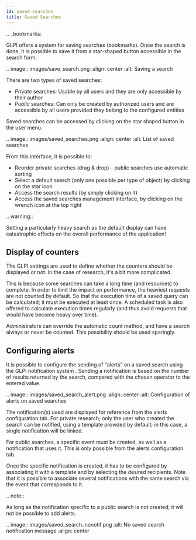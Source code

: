 ```yaml
---
id: saved-searches
title: Saved Searches
---
```


.. _bookmarks:


GLPI offers a system for saving searches (bookmarks). Once the search is done, it is possible to save it from a star-shaped button accessible in the search form.

.. image:: images/save_search.png
   :align: center
   :alt: Saving a search

There are two types of saved searches:

* *Private* searches: Usable by all users and they are only accessible by their author
* *Public* searches: Can only be created by authorized users and are accessible by all users provided they belong to the configured entities

Saved searches can be accessed by clicking on the star shaped button in the user menu.

.. image:: images/saved_searches.png
   :align: center
   :alt: List of saved searches

From this interface, it is possible to:

* Reorder private searches (drag & drop) - public searches use automatic sorting
* Select a default search (only one possible per type of object) by clicking on the star icon
* Access the search results (by simply clicking on it)
* Access the saved searches management interface, by clicking on the wrench icon at the top right

.. warning::

   Setting a particularly heavy search as the default display can have catastrophic effects on the overall performance of the application!

Display of counters
-------------------

The GLPI settings are used to define whether the counters should be displayed or not. In the case of research, it's a bit more complicated.

This is because some searches can take a long time (and resources) to complete. In order to limit the impact on performance, the heaviest requests are not counted by default. So that the execution time of a saved query can be calculated; it must be executed at least once. A scheduled task is also offered to calculate execution times regularly (and thus avoid requests that would have become heavy over time).

Administrators can override the automatic count method, and have a search always or never be counted. This possibility should be used sparingly.

Configuring alerts
------------------

It is possible to configure the sending of “alerts” on a saved search using the GLPI notification system . Sending a notification is based on the number of results returned by the search, compared with the chosen operator to the entered value.

.. image:: images/saved_search_alert.png
   :align: center
   :alt: Configuration of alerts on saved searches

The notification(s) used are displayed for reference from the alerts configuration tab. For private research; only the user who created the search can be notified, using a template provided by default; in this case, a single notification will be linked.

For public searches, a specific event must be created, as well as a notification that uses it. This is only possible from the alerts configuration tab.

Once the specific notification is created, it has to be configured by associating it with a template and by selecting the desired recipients. Note that it is possible to associate several notifications with the same search via the event that corresponds to it.

.. note::

   As long as the notification specific to a public search is not created; it will not be possible to add alerts.

   .. image:: images/saved_search_nonotif.png
      :alt: No saved search notification message
      :align: center
